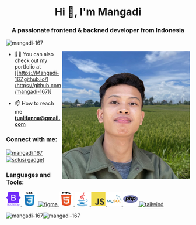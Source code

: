 <h1 align="center">Hi 👋, I'm Mangadi</h1>
<h3 align="center"> A passionate frontend & backned developer from Indonesia </h3>

<p align="left"> <img src="https://komarev.com/ghpvc/?username=mangadi-167&label=Profile%20views&color=129e00&style=plastic" alt="mangadi-167" /> </p>
<img align="right" alt="Coding" width="350" height="350" src="Mangadi.JPG">

- 👨‍💻 You can also check out my portfolio at [[https://Mangadi-167.github.io/](https://github.com/mangadi-167)]

- 📫 How to reach me **tualifanna@gmail.com**


<h3 align="left">Connect with me:</h3>
<p align="left">

<a href="https://www.instagram.com/Mangadi_167" target="blank"><img align="center" src="https://cdn.jsdelivr.net/npm/simple-icons@3.0.1/icons/instagram.svg" alt="mangadi_167" height="30" width="40" /></a>
<a href="https://youtube.com/@solusigadget.?si=Q0wGcCM_cOuUKGQ5" target="blank"><img align="center" src="https://cdn.jsdelivr.net/npm/simple-icons@3.0.1/icons/youtube.svg" alt="solusi gadget" height="30" width="40" /></a>

</p>

<h3 align="left">Languages and Tools:</h3>
<p align="left"> <a href="https://getbootstrap.com" target="_blank" rel="noreferrer"> <img src="https://raw.githubusercontent.com/devicons/devicon/master/icons/bootstrap/bootstrap-plain-wordmark.svg" alt="bootstrap" width="40" height="40"/> </a> 
  <a href="https://www.w3schools.com/css/" target="_blank" rel="noreferrer"> <img src="https://raw.githubusercontent.com/devicons/devicon/master/icons/css3/css3-original-wordmark.svg" alt="css3" width="40" height="40"/> </a> 
  <a href="https://www.figma.com/" target="_blank" rel="noreferrer"> <img src="https://www.vectorlogo.zone/logos/figma/figma-icon.svg" alt="figma" width="40" height="40"/> </a> 
  <a href="https://www.w3.org/html/" target="_blank" rel="noreferrer"> <img src="https://raw.githubusercontent.com/devicons/devicon/master/icons/html5/html5-original-wordmark.svg" alt="html5" width="40" height="40"/> </a> 
  <a href="https://www.java.com" target="_blank" rel="noreferrer"> <img src="https://raw.githubusercontent.com/devicons/devicon/master/icons/java/java-original.svg" alt="java" width="40" height="40"/> </a> 
  <a href="https://developer.mozilla.org/en-US/docs/Web/JavaScript" target="_blank" rel="noreferrer"> <img src="https://raw.githubusercontent.com/devicons/devicon/master/icons/javascript/javascript-original.svg" alt="javascript" width="40" height="40"/> </a> 
  <a href="https://www.mysql.com/" target="_blank" rel="noreferrer"> <img src="https://raw.githubusercontent.com/devicons/devicon/master/icons/mysql/mysql-original-wordmark.svg" alt="mysql" width="40" height="40"/> </a> 
  <a href="https://www.php.net" target="_blank" rel="noreferrer"> <img src="https://raw.githubusercontent.com/devicons/devicon/master/icons/php/php-original.svg" alt="php" width="40" height="40"/> </a> 
  <a href="https://tailwindcss.com/" target="_blank" rel="noreferrer"> <img src="https://www.vectorlogo.zone/logos/tailwindcss/tailwindcss-icon.svg" alt="tailwind" width="40" height="40"/> </a> </p>

<p><img align="left" src="https://github-readme-stats.vercel.app/api/top-langs?username=mangadi-167&show_icons=true&locale=en&layout=compact" alt="mangadi-167" /></p>
<p>&nbsp;<img align="left" src="https://github-readme-stats.vercel.app/api?username=mangadi-167&show_icons=true&locale=en" alt="mangadi-167" /></p>
